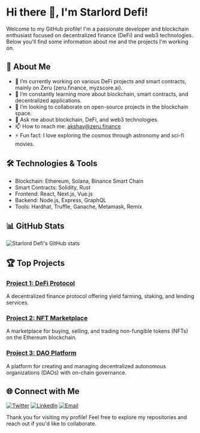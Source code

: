 # Hi there 👋, I'm Starlord Defi!

Welcome to my GitHub profile! I'm a passionate developer and blockchain enthusiast focused on decentralized finance (DeFi) and web3 technologies. Below you'll find some information about me and the projects I'm working on.

## 🚀 About Me

- 🔭 I’m currently working on various DeFi projects and smart contracts, mainly on Zeru (zeru.finance, myzscore.ai).
- 🌱 I’m constantly learning more about blockchain, smart contracts, and decentralized applications.
- 👯 I’m looking to collaborate on open-source projects in the blockchain space.
- 💬 Ask me about blockchain, DeFi, and web3 technologies.
- 📫 How to reach me: [akshay@zeru.finance](mailto:akshay@zeru.finance)
- ⚡ Fun fact: I love exploring the cosmos through astronomy and sci-fi movies.

## 🛠️ Technologies & Tools

- Blockchain: Ethereum, Solana, Binance Smart Chain
- Smart Contracts: Solidity, Rust
- Frontend: React, Next.js, Vue.js
- Backend: Node.js, Express, GraphQL
- Tools: Hardhat, Truffle, Ganache, Metamask, Remix

## 📊 GitHub Stats

![Starlord Defi's GitHub stats](https://github-readme-stats.vercel.app/api?username=starlord-defi&show_icons=true&theme=dark)

## 🏆 Top Projects

### [Project 1: DeFi Protocol](https://github.com/starlord-defi/defi-protocol)
A decentralized finance protocol offering yield farming, staking, and lending services.

### [Project 2: NFT Marketplace](https://github.com/starlord-defi/nft-marketplace)
A marketplace for buying, selling, and trading non-fungible tokens (NFTs) on the Ethereum blockchain.

### [Project 3: DAO Platform](https://github.com/starlord-defi/dao-platform)
A platform for creating and managing decentralized autonomous organizations (DAOs) with on-chain governance.

## 🌐 Connect with Me

[![Twitter](https://img.shields.io/badge/Twitter-@starlord_defi-1DA1F2?style=flat&logo=twitter)](https://twitter.com/starlord_defi)
[![LinkedIn](https://img.shields.io/badge/LinkedIn-starlord_defi-0077B5?style=flat&logo=linkedin)](https://linkedin.com/in/starlord_defi)
[![Email](https://img.shields.io/badge/Email-starlord.defi@example.com-D14836?style=flat&logo=gmail)](mailto:starlord.defi@example.com)

Thank you for visiting my profile! Feel free to explore my repositories and reach out if you'd like to collaborate.
